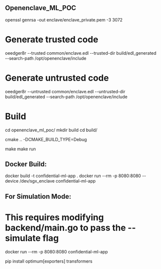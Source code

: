 ## Openenclave_ML_POC

openssl genrsa -out enclave/enclave_private.pem -3 3072


# Generate trusted code
oeedger8r --trusted common/enclave.edl --trusted-dir build/edl_generated --search-path /opt/openenclave/include

# Generate untrusted code
oeedger8r --untrusted common/enclave.edl --untrusted-dir build/edl_generated --search-path /opt/openenclave/include

# Build
cd openenclave_ml_poc/
mkdir build
cd build/

cmake .. -DCMAKE_BUILD_TYPE=Debug

make
make run


## Docker Build:
docker build -t confidential-ml-app .
docker run --rm -p 8080:8080 --device /dev/sgx_enclave confidential-ml-app

## For Simulation Mode:
# This requires modifying backend/main.go to pass the --simulate flag
docker run --rm -p 8080:8080 confidential-ml-app


pip install optimum[exporters] transformers
